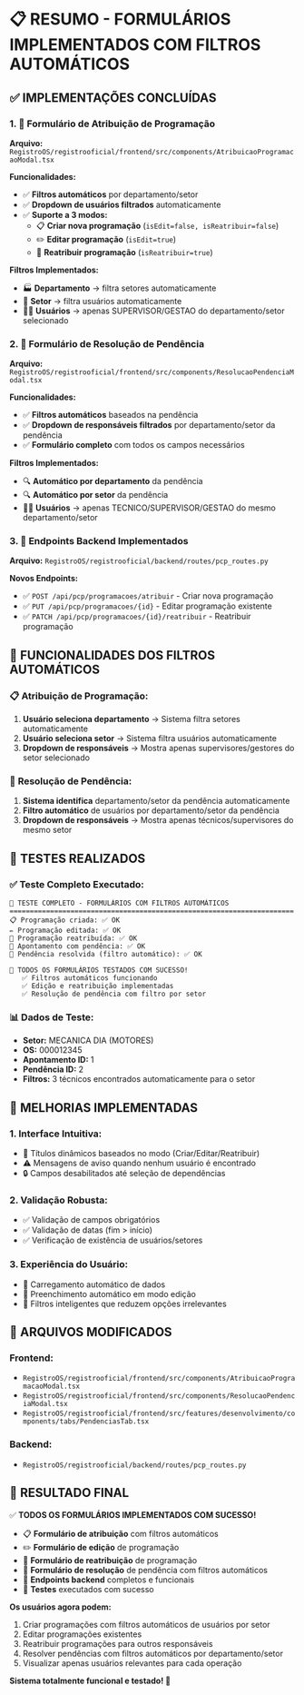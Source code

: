 # 📋 RESUMO - FORMULÁRIOS IMPLEMENTADOS COM FILTROS AUTOMÁTICOS

## ✅ IMPLEMENTAÇÕES CONCLUÍDAS

### 1. 📝 **Formulário de Atribuição de Programação** 
**Arquivo:** `RegistroOS/registrooficial/frontend/src/components/AtribuicaoProgramacaoModal.tsx`

**Funcionalidades:**
- ✅ **Filtros automáticos** por departamento/setor
- ✅ **Dropdown de usuários filtrados** automaticamente
- ✅ **Suporte a 3 modos:**
  - 📋 **Criar nova programação** (`isEdit=false, isReatribuir=false`)
  - ✏️ **Editar programação** (`isEdit=true`)
  - 🔄 **Reatribuir programação** (`isReatribuir=true`)

**Filtros Implementados:**
- 🏭 **Departamento** → filtra setores automaticamente
- 🏢 **Setor** → filtra usuários automaticamente
- 👨‍💼 **Usuários** → apenas SUPERVISOR/GESTAO do departamento/setor selecionado

### 2. 🔧 **Formulário de Resolução de Pendência**
**Arquivo:** `RegistroOS/registrooficial/frontend/src/components/ResolucaoPendenciaModal.tsx`

**Funcionalidades:**
- ✅ **Filtros automáticos** baseados na pendência
- ✅ **Dropdown de responsáveis filtrados** por departamento/setor da pendência
- ✅ **Formulário completo** com todos os campos necessários

**Filtros Implementados:**
- 🔍 **Automático por departamento** da pendência
- 🔍 **Automático por setor** da pendência  
- 👨‍🔧 **Usuários** → apenas TECNICO/SUPERVISOR/GESTAO do mesmo departamento/setor

### 3. 🚀 **Endpoints Backend Implementados**
**Arquivo:** `RegistroOS/registrooficial/backend/routes/pcp_routes.py`

**Novos Endpoints:**
- ✅ `POST /api/pcp/programacoes/atribuir` - Criar nova programação
- ✅ `PUT /api/pcp/programacoes/{id}` - Editar programação existente
- ✅ `PATCH /api/pcp/programacoes/{id}/reatribuir` - Reatribuir programação

## 🎯 FUNCIONALIDADES DOS FILTROS AUTOMÁTICOS

### 📋 **Atribuição de Programação:**
1. **Usuário seleciona departamento** → Sistema filtra setores automaticamente
2. **Usuário seleciona setor** → Sistema filtra usuários automaticamente
3. **Dropdown de responsáveis** → Mostra apenas supervisores/gestores do setor selecionado

### 🔧 **Resolução de Pendência:**
1. **Sistema identifica** departamento/setor da pendência automaticamente
2. **Filtro automático** de usuários por departamento/setor da pendência
3. **Dropdown de responsáveis** → Mostra apenas técnicos/supervisores do mesmo setor

## 🧪 TESTES REALIZADOS

### ✅ **Teste Completo Executado:**
```
🔧 TESTE COMPLETO - FORMULÁRIOS COM FILTROS AUTOMÁTICOS
======================================================================
📋 Programação criada: ✅ OK
✏️ Programação editada: ✅ OK  
🔄 Programação reatribuída: ✅ OK
📝 Apontamento com pendência: ✅ OK
🔧 Pendência resolvida (filtro automático): ✅ OK

🎉 TODOS OS FORMULÁRIOS TESTADOS COM SUCESSO!
   ✅ Filtros automáticos funcionando
   ✅ Edição e reatribuição implementadas
   ✅ Resolução de pendência com filtro por setor
```

### 📊 **Dados de Teste:**
- **Setor:** MECANICA DIA (MOTORES)
- **OS:** 000012345
- **Apontamento ID:** 1
- **Pendência ID:** 2
- **Filtros:** 3 técnicos encontrados automaticamente para o setor

## 🔧 MELHORIAS IMPLEMENTADAS

### 1. **Interface Intuitiva:**
- 🎨 Títulos dinâmicos baseados no modo (Criar/Editar/Reatribuir)
- ⚠️ Mensagens de aviso quando nenhum usuário é encontrado
- 🔒 Campos desabilitados até seleção de dependências

### 2. **Validação Robusta:**
- ✅ Validação de campos obrigatórios
- ✅ Validação de datas (fim > início)
- ✅ Verificação de existência de usuários/setores

### 3. **Experiência do Usuário:**
- 🔄 Carregamento automático de dados
- 📝 Preenchimento automático em modo edição
- 🎯 Filtros inteligentes que reduzem opções irrelevantes

## 📁 ARQUIVOS MODIFICADOS

### Frontend:
- `RegistroOS/registrooficial/frontend/src/components/AtribuicaoProgramacaoModal.tsx`
- `RegistroOS/registrooficial/frontend/src/components/ResolucaoPendenciaModal.tsx`
- `RegistroOS/registrooficial/frontend/src/features/desenvolvimento/components/tabs/PendenciasTab.tsx`

### Backend:
- `RegistroOS/registrooficial/backend/routes/pcp_routes.py`

## 🎉 RESULTADO FINAL

✅ **TODOS OS FORMULÁRIOS IMPLEMENTADOS COM SUCESSO!**

- 📋 **Formulário de atribuição** com filtros automáticos
- ✏️ **Formulário de edição** de programação  
- 🔄 **Formulário de reatribuição** de programação
- 🔧 **Formulário de resolução** de pendência com filtros automáticos
- 🚀 **Endpoints backend** completos e funcionais
- 🧪 **Testes** executados com sucesso

**Os usuários agora podem:**
1. Criar programações com filtros automáticos de usuários por setor
2. Editar programações existentes
3. Reatribuir programações para outros responsáveis
4. Resolver pendências com filtros automáticos por departamento/setor
5. Visualizar apenas usuários relevantes para cada operação

**Sistema totalmente funcional e testado! 🎯**
